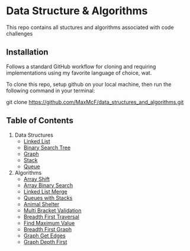 # Data Structure & Algorithms
This repo contains all stuctures and algorithms associated with code challenges

## Installation
Follows a standard GitHub workflow for cloning and requiring implementations using my favorite language of choice, wat.

To clone this repo, setup github on your local machine, then run the following command in your terminal:

git clone https://github.com/MaxMcF/data_structures_and_algorithms.git

## Table of Contents
1. Data Structures
    - [Linked List](./data_structures/linked_list/README.md)
    - [Binary Search Tree](./data_structures/bst/README.md)
    - [Graph](./data_structures/graph/README.md)
    - [Stack](./data_structures/stack-queue/README.md)
    - [Queue](./data_structures/stack-queue/README.md)
2. Algorithms
    - [Array Shift](./challenges/array_shift/README.md)
    - [Array Binary Search](./challenges/array_binary_search/README.md)
    - [Linked List Merge](./challenges/ll_merge/README.md)
    - [Queues with Stacks](./challenges/queue_with_stacks/README.md)
    - [Animal Shelter](./challenges/fifo_animal_shelter/README.md)
    - [Multi Bracket Validation](./challenges/multi_bracket_validation/README.md)
    - [Breadth First Traversal](./breadth_first_traversal/README.md)
    - [Find Maximum Value](./find_maximum_value_binary_tree/README.md)
    - [Breadth First Graph](./breath_first_graph/README.md)
    - [Graph Get Edges](./challenges/get_edges/README.md)
    - [Graph Depth First](./depth_first/README.md)
